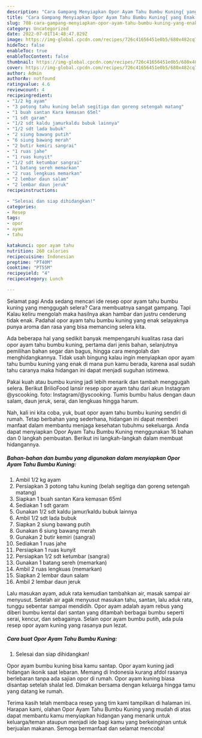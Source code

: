 ```yaml
---
description: "Cara Gampang Menyiapkan Opor Ayam Tahu Bumbu Kuning{ yang Enak Banget,  Menu Buat lebaran"
title: "Cara Gampang Menyiapkan Opor Ayam Tahu Bumbu Kuning{ yang Enak Banget,  Menu Buat lebaran"
slug: 708-cara-gampang-menyiapkan-opor-ayam-tahu-bumbu-kuning-yang-enak-banget-menu-buat-lebaran
category: Uncategorized
date: 2022-07-01T14:48:47.829Z
image: https://img-global.cpcdn.com/recipes/726c41656451e0b5/680x482cq70/opor-ayam-tahu-bumbu-kuning-foto-resep-utama.jpg
hideToc: false
enableToc: true
enableTocContent: false
thumbnail: https://img-global.cpcdn.com/recipes/726c41656451e0b5/680x482cq70/opor-ayam-tahu-bumbu-kuning-foto-resep-utama.jpg
cover: https://img-global.cpcdn.com/recipes/726c41656451e0b5/680x482cq70/opor-ayam-tahu-bumbu-kuning-foto-resep-utama.jpg
author: Admin
authorAv: notfound
ratingvalue: 4.6
reviewcount: 4
recipeingredient:
- "1/2 kg ayam"
- "3 potong tahu kuning belah segitiga dan goreng setengah matang"
- "1 buah santan Kara kemasan 65ml"
- "1 sdt garam"
- "1/2 sdt kaldu jamurkaldu bubuk lainnya"
- "1/2 sdt lada bubuk"
- "2 siung bawang putih"
- "6 siung bawang merah"
- "2 butir kemiri sangrai"
- "1 ruas jahe"
- "1 ruas kunyit"
- "1/2 sdt ketumbar sangrai"
- "1 batang sereh memarkan"
- "2 ruas lengkuas memarkan"
- "2 lembar daun salam"
- "2 lembar daun jeruk"
recipeinstructions:

- "Selesai dan siap dihidangkan!"
categories:
- Resep
tags:
- opor
- ayam
- tahu

katakunci: opor ayam tahu 
nutrition: 260 calories
recipecuisine: Indonesian
preptime: "PT40M"
cooktime: "PT55M"
recipeyield: "4"
recipecategory: Lunch

---
```



Selamat pagi Anda sedang mencari ide resep opor ayam tahu bumbu kuning yang menggugah selera? Cara membuatnya sangat gampang. Tapi Kalau keliru mengolah maka hasilnya akan hambar dan justru cenderung tidak enak. Padahal opor ayam tahu bumbu kuning yang enak selayaknya punya aroma dan rasa yang bisa memancing selera kita.


Ada beberapa hal yang sedikit banyak mempengaruhi kualitas rasa dari opor ayam tahu bumbu kuning, pertama dari jenis bahan, selanjutnya pemilihan bahan segar dan bagus, hingga cara mengolah dan menghidangkannya. Tidak usah bingung kalau ingin menyiapkan opor ayam tahu bumbu kuning yang enak di mana pun kamu berada, karena asal sudah tahu caranya maka hidangan ini dapat menjadi suguhan istimewa.

Pakai kuah atau bumbu kuning jadi lebih menarik dan tambah menggugah selera. Berikut BrilioFood lansir resep opor ayam tahu dari akun Instagram @yscooking. foto: Instagram/@yscooking. Tumis bumbu halus dengan daun salam, daun jeruk, serai, dan lengkuas hingga harum.


Nah, kali ini kita coba, yuk, buat opor ayam tahu bumbu kuning sendiri di rumah. Tetap berbahan yang sederhana, hidangan ini dapat memberi manfaat dalam membantu menjaga kesehatan tubuhmu sekeluarga. Anda dapat menyiapkan Opor Ayam Tahu Bumbu Kuning menggunakan 16 bahan dan 0 langkah pembuatan. Berikut ini langkah-langkah dalam membuat hidangannya.

<!--inarticleads1-->

##### Bahan-bahan dan bumbu yang digunakan dalam menyiapkan Opor Ayam Tahu Bumbu Kuning:

1. Ambil 1/2 kg ayam
1. Persiapkan 3 potong tahu kuning (belah segitiga dan goreng setengah matang)
1. Siapkan 1 buah santan Kara kemasan 65ml
1. Sediakan 1 sdt garam
1. Gunakan 1/2 sdt kaldu jamur/kaldu bubuk lainnya
1. Ambil 1/2 sdt lada bubuk
1. Siapkan 2 siung bawang putih
1. Gunakan 6 siung bawang merah
1. Gunakan 2 butir kemiri (sangrai)
1. Sediakan 1 ruas jahe
1. Persiapkan 1 ruas kunyit
1. Persiapkan 1/2 sdt ketumbar (sangrai)
1. Gunakan 1 batang sereh (memarkan)
1. Ambil 2 ruas lengkuas (memarkan)
1. Siapkan 2 lembar daun salam
1. Ambil 2 lembar daun jeruk


Lalu masukan ayam, aduk rata kemudian tambahkan air, masak sampai air menyusut. Setelah air agak menyusut masukan tahu, santan, lalu aduk rata, tunggu sebentar sampai mendidih. Opor ayam adalah ayam rebus yang diberi bumbu kental dari santan yang ditambah berbagai bumbu seperti serai, kencur, dan sebagainya. Selain opor ayam bumbu putih, ada pula resep opor ayam kuning yang rasanya pun lezat. 

<!--inarticleads2-->

##### Cara buat Opor Ayam Tahu Bumbu Kuning:


1. Selesai dan siap dihidangkan!

Opor ayam bumbu kuning bisa kamu santap. Opor ayam kuning jadi hidangan ikonik saat lebaran. Memang di Indonesia kurang afdol rasanya berlebaran tanpa ada sajian opor di rumah. Opor ayam kuning biasa disantap setelah shalat Ied. Dimakan bersama dengan keluarga hingga tamu yang datang ke rumah. 

Terima kasih telah membaca resep yang tim kami tampilkan di halaman ini. Harapan kami, olahan Opor Ayam Tahu Bumbu Kuning yang mudah di atas dapat membantu kamu menyiapkan hidangan yang menarik untuk keluarga/teman ataupun menjadi ide bagi kamu yang berkeinginan untuk berjualan makanan. Semoga bermanfaat dan selamat mencoba!
